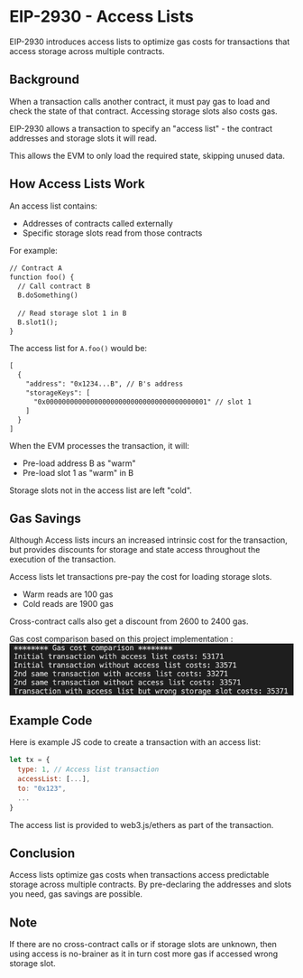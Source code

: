 # EIP-2930 - Access Lists

EIP-2930 introduces access lists to optimize gas costs for transactions that access storage across multiple contracts.

## Background

When a transaction calls another contract, it must pay gas to load and check the state of that contract. Accessing storage slots also costs gas.

EIP-2930 allows a transaction to specify an "access list" - the contract addresses and storage slots it will read.

This allows the EVM to only load the required state, skipping unused data.

## How Access Lists Work

An access list contains:

- Addresses of contracts called externally
- Specific storage slots read from those contracts

For example:

```solidity
// Contract A
function foo() {
  // Call contract B
  B.doSomething()

  // Read storage slot 1 in B
  B.slot1();
}
```

The access list for `A.foo()` would be:

```
[
  {
    "address": "0x1234...B", // B's address
    "storageKeys": [
      "0x0000000000000000000000000000000000000001" // slot 1
    ]
  }
]
```

When the EVM processes the transaction, it will:

- Pre-load address B as "warm"
- Pre-load slot 1 as "warm" in B

Storage slots not in the access list are left "cold".

## Gas Savings

Although Access lists incurs an increased intrinsic cost for the transaction, but provides discounts for storage and state access throughout the execution of the transaction.

Access lists let transactions pre-pay the cost for loading storage slots.

- Warm reads are 100 gas
- Cold reads are 1900 gas

Cross-contract calls also get a discount from 2600 to 2400 gas.

Gas cost comparison based on this project implementation :
![Alt text](image.png)

## Example Code

Here is example JS code to create a transaction with an access list:

```js
let tx = {
  type: 1, // Access list transaction
  accessList: [...],
  to: "0x123",
  ...
}
```

The access list is provided to web3.js/ethers as part of the transaction.

## Conclusion

Access lists optimize gas costs when transactions access predictable storage across multiple contracts. By pre-declaring the addresses and slots you need, gas savings are possible.

## Note

If there are no cross-contract calls or if storage slots are unknown, then using access is no-brainer as it in turn cost more gas if accessed wrong storage slot.
